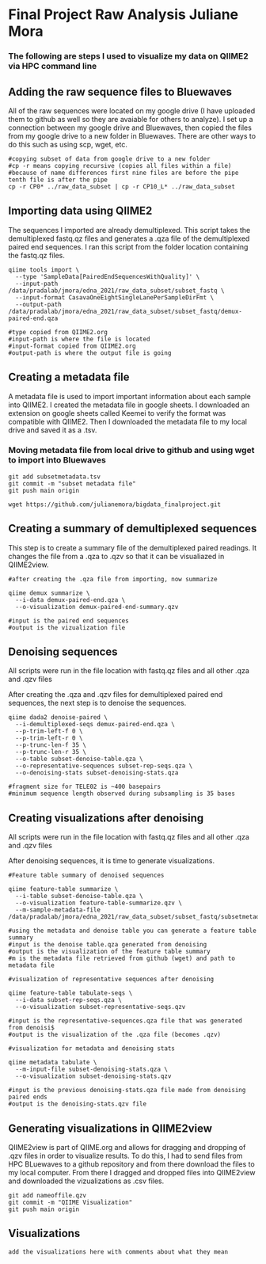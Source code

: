 # Final Project Raw Analysis Juliane Mora 

### The following are steps I used to visualize my data on QIIME2 via HPC command line

## Adding the raw sequence files to Bluewaves
All of the raw sequences were located on my google drive (I have uploaded them to github as well so they are avaiable for others to analyze). I set up a connection between my google drive and Bluewaves, then copied the files from my google drive to a new folder in Bluewaves. There are other ways to do this such as using scp, wget, etc.
```
#copying subset of data from google drive to a new folder
#cp -r means copying recursive (copies all files within a file)
#because of name differences first nine files are before the pipe tenth file is after the pipe
cp -r CP0* ../raw_data_subset | cp -r CP10_L* ../raw_data_subset
```

## Importing data using QIIME2
The sequences I imported are already demultiplexed. This script takes the demultiplexed fastq.qz files and generates a .qza file of the demultiplexed paired end sequences. I ran this script from the folder location containing the fastq.qz files.
```
qiime tools import \
  --type 'SampleData[PairedEndSequencesWithQuality]' \
  --input-path /data/pradalab/jmora/edna_2021/raw_data_subset/subset_fastq \
  --input-format CasavaOneEightSingleLanePerSampleDirFmt \
  --output-path /data/pradalab/jmora/edna_2021/raw_data_subset/subset_fastq/demux-paired-end.qza

#type copied from QIIME2.org
#input-path is where the file is located
#input-format copied from QIIME2.org
#output-path is where the output file is going
```

## Creating a metadata file
A metadata file is used to import important information about each sample into QIIME2. I created the metadata file in google sheets. I downloaded an extension on google sheets called Keemei to verify the format was compatible with QIIME2. Then I downloaded the metadata file to my local drive and saved it as a .tsv.

### Moving metadata file from local drive to github and using wget to import into Bluewaves 
```
git add subsetmetadata.tsv
git commit -m "subset metadata file"
git push main origin
```
```
wget https://github.com/julianemora/bigdata_finalproject.git
```

## Creating a summary of demultiplexed sequences
This step is to create a summary file of the demultiplexed paired readings. It changes the file from a .qza to .qzv so that it can be visualiazed in QIIME2view.
```
#after creating the .qza file from importing, now summarize

qiime demux summarize \
  --i-data demux-paired-end.qza \
  --o-visualization demux-paired-end-summary.qzv

#input is the paired end sequences
#output is the vizualization file
```

## Denoising sequences
All scripts were run in the file location with fastq.qz files and all other .qza and .qzv files

After creating the .qza and .qzv files for demultiplexed paired end sequences, the next step is to denoise the sequences.
```
qiime dada2 denoise-paired \
  --i-demultiplexed-seqs demux-paired-end.qza \
  --p-trim-left-f 0 \
  --p-trim-left-r 0 \
  --p-trunc-len-f 35 \
  --p-trunc-len-r 35 \
  --o-table subset-denoise-table.qza \
  --o-representative-sequences subset-rep-seqs.qza \
  --o-denoising-stats subset-denoising-stats.qza

#fragment size for TELE02 is ~400 basepairs
#minimum sequence length observed during subsampling is 35 bases
```
## Creating visualizations after denoising
All scripts were run in the file location with fastq.qz files and all other .qza and .qzv files

After denoising sequences, it is time to generate visualizations.
```
#Feature table summary of denoised sequences

qiime feature-table summarize \
  --i-table subset-denoise-table.qza \
  --o-visualization feature-table-summarize.qzv \
  --m-sample-metadata-file /data/pradalab/jmora/edna_2021/raw_data_subset/subset_fastq/subsetmetadata.tsv

#using the metadata and denoise table you can generate a feature table summary
#input is the denoise table.qza generated from denoising
#output is the visualization of the feature table summary
#m is the metadata file retrieved from github (wget) and path to metadata file
```

```
#visualization of representative sequences after denoising

qiime feature-table tabulate-seqs \
  --i-data subset-rep-seqs.qza \
  --o-visualization subset-representative-seqs.qzv

#input is the representative-sequences.qza file that was generated from denoisi$
#output is the visualization of the .qza file (becomes .qzv)
```
```
#visualization for metadata and denoising stats

qiime metadata tabulate \
  --m-input-file subset-denoising-stats.qza \
  --o-visualization subset-denoising-stats.qzv

#input is the previous denoising-stats.qza file made from denoising paired ends
#output is the denoising-stats.qzv file
```
## Generating visualizations in QIIME2view
QIIME2view is part of QIIME.org and allows for dragging and dropping of .qzv files in order to visualize results. To do this, I had to send files from HPC BLuewaves to a github repository and from there download the files to my local computer. From there I dragged and dropped files into QIIME2view and downloaded the vizualizations as .csv files.
```
git add nameoffile.qzv
git commit -m "QIIME Visualization"
git push main origin
```
## Visualizations
```
add the visualizations here with comments about what they mean
```
